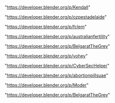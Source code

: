 "https://developer.blender.org/p/Kendall"

"https://developer.blender.org/p/ozpestadelaide"

"https://developer.blender.org/p/fclem"

"https://developer.blender.org/p/australianfertility"

"https://developer.blender.org/p/BelgaratTheGrey"

 
"https://developer.blender.org/p/yohey"


"https://developer.blender.org/p/CyberSecHelper"


"https://developer.blender.org/p/abortionpillsuae"


"https://developer.blender.org/p/Moder"


"https://developer.blender.org/p/BelgaratTheGrey"


 
